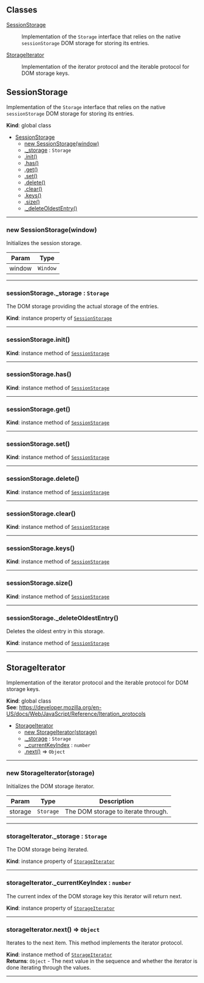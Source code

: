 ## Classes

<dl>
<dt><a href="#SessionStorage">SessionStorage</a></dt>
<dd><p>Implementation of the <code>Storage</code> interface that relies on the
native <code>sessionStorage</code> DOM storage for storing its entries.</p>
</dd>
<dt><a href="#StorageIterator">StorageIterator</a></dt>
<dd><p>Implementation of the iterator protocol and the iterable protocol for DOM
storage keys.</p>
</dd>
</dl>

<a name="SessionStorage"></a>

## SessionStorage
Implementation of the <code>Storage</code> interface that relies on the
native <code>sessionStorage</code> DOM storage for storing its entries.

**Kind**: global class  

* [SessionStorage](#SessionStorage)
    * [new SessionStorage(window)](#new_SessionStorage_new)
    * [._storage](#SessionStorage+_storage) : <code>Storage</code>
    * [.init()](#SessionStorage+init)
    * [.has()](#SessionStorage+has)
    * [.get()](#SessionStorage+get)
    * [.set()](#SessionStorage+set)
    * [.delete()](#SessionStorage+delete)
    * [.clear()](#SessionStorage+clear)
    * [.keys()](#SessionStorage+keys)
    * [.size()](#SessionStorage+size)
    * [._deleteOldestEntry()](#SessionStorage+_deleteOldestEntry)


* * *

<a name="new_SessionStorage_new"></a>

### new SessionStorage(window)
Initializes the session storage.


| Param | Type |
| --- | --- |
| window | <code>Window</code> | 


* * *

<a name="SessionStorage+_storage"></a>

### sessionStorage._storage : <code>Storage</code>
The DOM storage providing the actual storage of the entries.

**Kind**: instance property of [<code>SessionStorage</code>](#SessionStorage)  

* * *

<a name="SessionStorage+init"></a>

### sessionStorage.init()
**Kind**: instance method of [<code>SessionStorage</code>](#SessionStorage)  

* * *

<a name="SessionStorage+has"></a>

### sessionStorage.has()
**Kind**: instance method of [<code>SessionStorage</code>](#SessionStorage)  

* * *

<a name="SessionStorage+get"></a>

### sessionStorage.get()
**Kind**: instance method of [<code>SessionStorage</code>](#SessionStorage)  

* * *

<a name="SessionStorage+set"></a>

### sessionStorage.set()
**Kind**: instance method of [<code>SessionStorage</code>](#SessionStorage)  

* * *

<a name="SessionStorage+delete"></a>

### sessionStorage.delete()
**Kind**: instance method of [<code>SessionStorage</code>](#SessionStorage)  

* * *

<a name="SessionStorage+clear"></a>

### sessionStorage.clear()
**Kind**: instance method of [<code>SessionStorage</code>](#SessionStorage)  

* * *

<a name="SessionStorage+keys"></a>

### sessionStorage.keys()
**Kind**: instance method of [<code>SessionStorage</code>](#SessionStorage)  

* * *

<a name="SessionStorage+size"></a>

### sessionStorage.size()
**Kind**: instance method of [<code>SessionStorage</code>](#SessionStorage)  

* * *

<a name="SessionStorage+_deleteOldestEntry"></a>

### sessionStorage._deleteOldestEntry()
Deletes the oldest entry in this storage.

**Kind**: instance method of [<code>SessionStorage</code>](#SessionStorage)  

* * *

<a name="StorageIterator"></a>

## StorageIterator
Implementation of the iterator protocol and the iterable protocol for DOM
storage keys.

**Kind**: global class  
**See**: https://developer.mozilla.org/en-US/docs/Web/JavaScript/Reference/Iteration_protocols  

* [StorageIterator](#StorageIterator)
    * [new StorageIterator(storage)](#new_StorageIterator_new)
    * [._storage](#StorageIterator+_storage) : <code>Storage</code>
    * [._currentKeyIndex](#StorageIterator+_currentKeyIndex) : <code>number</code>
    * [.next()](#StorageIterator+next) ⇒ <code>Object</code>


* * *

<a name="new_StorageIterator_new"></a>

### new StorageIterator(storage)
Initializes the DOM storage iterator.


| Param | Type | Description |
| --- | --- | --- |
| storage | <code>Storage</code> | The DOM storage to iterate through. |


* * *

<a name="StorageIterator+_storage"></a>

### storageIterator._storage : <code>Storage</code>
The DOM storage being iterated.

**Kind**: instance property of [<code>StorageIterator</code>](#StorageIterator)  

* * *

<a name="StorageIterator+_currentKeyIndex"></a>

### storageIterator._currentKeyIndex : <code>number</code>
The current index of the DOM storage key this iterator will return
next.

**Kind**: instance property of [<code>StorageIterator</code>](#StorageIterator)  

* * *

<a name="StorageIterator+next"></a>

### storageIterator.next() ⇒ <code>Object</code>
Iterates to the next item. This method implements the iterator protocol.

**Kind**: instance method of [<code>StorageIterator</code>](#StorageIterator)  
**Returns**: <code>Object</code> - The next value in
        the sequence and whether the iterator is done iterating through
        the values.  

* * *

